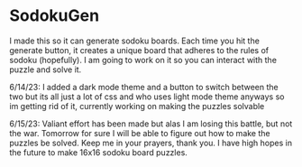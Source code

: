 # SodokuGen
I made this so it can generate sodoku boards. Each time you hit the generate button, it creates a unique board that adheres to the rules of sodoku (hopefully). I am going to work on it so you can interact with the puzzle and solve it.

6/14/23: I added a dark mode theme and a button to switch between the two but its all just a lot of css and who uses light mode theme anyways so im getting rid of it, currently working on making the puzzles solvable

6/15/23: Valiant effort has been made but alas I am losing this battle, but not the war. Tomorrow for sure I will be able to figure out how to make the puzzles be solved. Keep me in your prayers, thank you. I have high hopes in the future to make 16x16 sodoku board puzzles.
